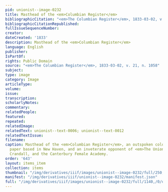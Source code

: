 ```yaml
---
pid: unionist--image-0232
title: Masthead of the <em>Columbian Register</em>
bibliographicCitation: "<em>The Columbian Register</em>, 1833-03-02, v. 21, n. 1058"
bibliographicCitationRepublished: 
fullIssueSequenceNumber: 
creator: 
dateCreated: '1833'
description: Masthead of the <em>Columbian Register</em>
language: English
publisher: 
IsPartOf: 
rights: Public Domain
source: "<em>The Columbian Register</em>, 1833-03-02, v. 21, n. 1058"
subject: 
type: image
category: Image
articleType: 
volume: 
issue: 
transcription: 
scholarlyNotes: 
commentary: 
relatedPeople: 
featured: 
repeated: 
relatedImage: 
relatedText: unionist--text-0006; unionist--text-0012
relatedTextIssue: 
filename: 
caption: Masthead of the <em>Columbian Register</em>, an outspoken colonizationist
  paper based in New Haven, and an inveterate opponent of <em>The Unionist</em>, Prudence
  Crandall, and the Canterbury Female Academy.
order: '643'
layout: items_item
collection: items
thumbnail: "/img/derivatives/iiif/images/unionist--image-0232/full/250,/0/default.jpg"
manifest: "/img/derivatives/iiif/unionist--image-0232/manifest.json"
full: "/img/derivatives/iiif/images/unionist--image-0232/full/1140,/0/default.jpg"
---
```

